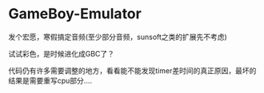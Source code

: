 # GameBoy-Emulator

发个宏愿，寒假搞定音频(至少部分音频，sunsoft之类的扩展先不考虑)

试试彩色，是时候进化成GBC了？

代码仍有许多需要调整的地方，看看能不能发现timer差时间的真正原因，最坏的结果是需要重写cpu部分....
